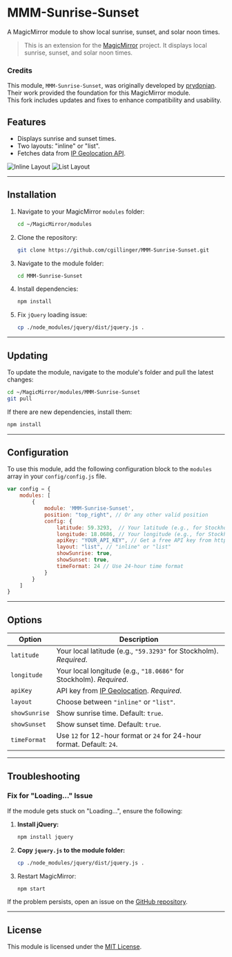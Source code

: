 
# MMM-Sunrise-Sunset
A MagicMirror module to show local sunrise, sunset, and solar noon times.

> This is an extension for the [MagicMirror](https://github.com/MichMich/MagicMirror) project. It displays local sunrise, sunset, and solar noon times.

### **Credits**
This module, `MMM-Sunrise-Sunset`, was originally developed by [prydonian](https://github.com/prydonian).  
Their work provided the foundation for this MagicMirror module.  
This fork includes updates and fixes to enhance compatibility and usability.

## Features
- Displays sunrise and sunset times.
- Two layouts: "inline" or "list".
- Fetches data from [IP Geolocation API](https://ipgeolocation.io/).

![Inline Layout](https://raw.githubusercontent.com/prydonian/MMM-Sunrise-Sunset/master/Screenshot.png)
![List Layout](https://raw.githubusercontent.com/prydonian/MMM-Sunrise-Sunset/master/List.png)

---

## Installation

1. Navigate to your MagicMirror `modules` folder:
   ```bash
   cd ~/MagicMirror/modules
   ```

2. Clone the repository:
   ```bash
   git clone https://github.com/cgillinger/MMM-Sunrise-Sunset.git
   ```

3. Navigate to the module folder:
   ```bash
   cd MMM-Sunrise-Sunset
   ```

4. Install dependencies:
   ```bash
   npm install
   ```

5. Fix `jQuery` loading issue:
   ```bash
   cp ./node_modules/jquery/dist/jquery.js .
   ```

---

## Updating

To update the module, navigate to the module's folder and pull the latest changes:
```bash
cd ~/MagicMirror/modules/MMM-Sunrise-Sunset
git pull
```

If there are new dependencies, install them:
```bash
npm install
```

---

## Configuration

To use this module, add the following configuration block to the `modules` array in your `config/config.js` file.

```javascript
var config = {
    modules: [
        {
            module: 'MMM-Sunrise-Sunset',
            position: "top_right", // Or any other valid position
            config: {
                latitude: 59.3293,  // Your latitude (e.g., for Stockholm)
                longitude: 18.0686, // Your longitude (e.g., for Stockholm)
                apiKey: "YOUR_API_KEY", // Get a free API key from https://ipgeolocation.io/
                layout: "list", // "inline" or "list"
                showSunrise: true,
                showSunset: true,
                timeFormat: 24 // Use 24-hour time format
            }
        }
    ]
}
```

---

## Options

| **Option**        | **Description**                                                                 |
|--------------------|---------------------------------------------------------------------------------|
| `latitude`         | Your local latitude (e.g., `"59.3293"` for Stockholm). *Required*.             |
| `longitude`        | Your local longitude (e.g., `"18.0686"` for Stockholm). *Required*.            |
| `apiKey`           | API key from [IP Geolocation](https://ipgeolocation.io/). *Required*.          |
| `layout`           | Choose between `"inline"` or `"list"`.                                         |
| `showSunrise`      | Show sunrise time. Default: `true`.                                            |
| `showSunset`       | Show sunset time. Default: `true`.                                             |
| `timeFormat`       | Use `12` for 12-hour format or `24` for 24-hour format. Default: `24`.         |

---

## Troubleshooting

### Fix for "Loading..." Issue
If the module gets stuck on "Loading...", ensure the following:
1. **Install jQuery:**
   ```bash
   npm install jquery
   ```

2. **Copy `jquery.js` to the module folder:**
   ```bash
   cp ./node_modules/jquery/dist/jquery.js .
   ```

3. Restart MagicMirror:
   ```bash
   npm start
   ```

If the problem persists, open an issue on the [GitHub repository](https://github.com/cgillinger/MMM-Sunrise-Sunset/issues).

---

## License
This module is licensed under the [MIT License](https://opensource.org/licenses/MIT).
